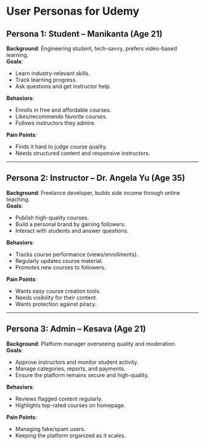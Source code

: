 # User Personas for Udemy

## Persona 1: Student – Manikanta (Age 21)
**Background**: Engineering student, tech-savvy, prefers video-based learning.  
**Goals**:
- Learn industry-relevant skills.
- Track learning progress.
- Ask questions and get instructor help.

**Behaviors**:
- Enrolls in free and affordable courses.
- Likes/recommends favorite courses.
- Follows instructors they admire.

**Pain Points**:
- Finds it hard to judge course quality.
- Needs structured content and responsive instructors.

---

## Persona 2: Instructor – Dr. Angela Yu (Age 35)
**Background**: Freelance developer, builds side income through online teaching.  
**Goals**:
- Publish high-quality courses.
- Build a personal brand by gaining followers.
- Interact with students and answer questions.

**Behaviors**:
- Tracks course performance (views/enrollments).
- Regularly updates course material.
- Promotes new courses to followers.

**Pain Points**:
- Wants easy course creation tools.
- Needs visibility for their content.
- Wants protection against piracy.

---

## Persona 3: Admin – Kesava (Age 21)
**Background**: Platform manager overseeing quality and moderation.  
**Goals**:
- Approve instructors and monitor student activity.
- Manage categories, reports, and payments.
- Ensure the platform remains secure and high-quality.

**Behaviors**:
- Reviews flagged content regularly.
- Highlights top-rated courses on homepage.

**Pain Points**:
- Managing fake/spam users.
- Keeping the platform organized as it scales.
